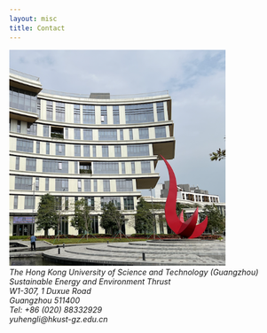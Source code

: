 ```yaml
---
layout: misc
title: Contact
---
```


<!--<a href="https://www.fredhutch.org/en/about/contact-us/campus-map.html">-->
<a href="https://www.hkust-gz.edu.cn/">
	<!--<img class="pull-right" src="/images/hkust-gz-campus.png"/>-->
	<img width=390 src="/images/hkust-gz-campus.png"/>
</a>

<address>
	The Hong Kong University of Science and Technology (Guangzhou)<br>
	Sustainable Energy and Environment Thrust<br>
	W1-307, 1 Duxue Road<br>
	Guangzhou 511400<br>
	<!--Email: tb<span style="display:none">obfuscate</span>@bedford.io-->
	Tel: +86 (020) 88332929<br>
	yuhengli@hkust-gz.edu.cn
</address>

<!--
<p>&nbsp;<br>
For media inquiries, please contact the Fred Hutch communications team at media@fredhutch.org
<p>&nbsp;<br>
<img class="pull-left" src="/images/fhcrc-logo.png"/>  
-->